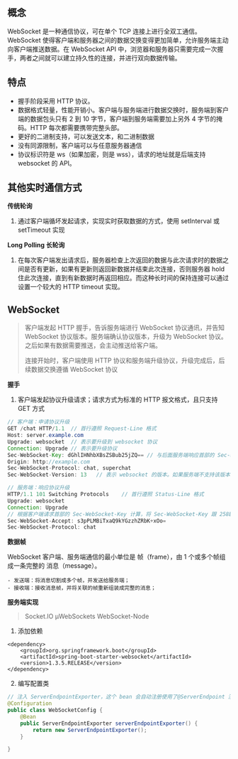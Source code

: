 ## 概念

WebSocket 是一种通信协议，可在单个 TCP 连接上进行全双工通信。WebSocket 使得客户端和服务器之间的数据交换变得更加简单，允许服务端主动向客户端推送数据。在 WebSocket API 中，浏览器和服务器只需要完成一次握手，两者之间就可以建立持久性的连接，并进行双向数据传输。

## 特点

- 握手阶段采用 HTTP 协议。
- 数据格式轻量，性能开销小。客户端与服务端进行数据交换时，服务端到客户端的数据包头只有 2 到 10 字节，客户端到服务端需要加上另外 4 字节的掩码。HTTP 每次都需要携带完整头部。
- 更好的二进制支持，可以发送文本，和二进制数据
- 没有同源限制，客户端可以与任意服务器通信
- 协议标识符是 ws（如果加密，则是 wss），请求的地址就是后端支持 websocket 的 API。

## 其他实时通信方式

**传统轮询**

1. 通过客户端循坏发起请求，实现实时获取数据的方式，使用 setInterval 或 setTimeout 实现

**Long Polling 长轮询**

1. 在每次客户端发出请求后，服务器检查上次返回的数据与此次请求时的数据之间是否有更新，如果有更新则返回新数据并结束此次连接，否则服务器 hold 住此次连接，直到有新数据时再返回相应。而这种长时间的保持连接可以通过设置一个较大的 HTTP timeout 实现。

## WebSocket

> 客户端发起 HTTP 握手，告诉服务端进行 WebSocket 协议通讯，并告知 WebSocket 协议版本。服务端确认协议版本，升级为 WebSocket 协议。之后如果有数据需要推送，会主动推送给客户端。
>
> 连接开始时，客户端使用 HTTP 协议和服务端升级协议，升级完成后，后续数据交换遵循 WebSocket 协议

**握手**

1. 客户端发起协议升级请求；请求方式为标准的 HTTP 报文格式，且只支持 GET 方式

```java
// 客户端：申请协议升级
GET /chat HTTP/1.1  // 首行遵照 Request-Line 格式
Host: server.example.com
Upgrade: websocket  // 表示要升级到 websocket 协议
Connection: Upgrade // 表示要升级协议
Sec-WebSocket-Key: dGhlIHNhbXBsZSBub25jZQ== // 与后面服务端响应首部的 Sec-WebSocket-Accept 是配套的，提供基本的防护，比如恶意的连接或无意的连接
Origin: http://example.com
Sec-WebSocket-Protocol: chat, superchat
Sec-WebSocket-Version: 13   // 表示 websocket 的版本。如果服务端不支持该版本，需要返回一个 Sec-WebSocket-Versionheader，里面包含服务端支持的版本号

// 服务端：响应协议升级
HTTP/1.1 101 Switching Protocols    // 首行遵照 Status-Line 格式
Upgrade: websocket
Connection: Upgrade
// 根据客户端请求首部的 Sec-WebSocket-Key 计算，将 Sec-WebSocket-Key 跟 258EAFA5-E914-47DA-95CA-C5AB0DC85B11 拼接。通过 SHA1 计算出摘要，并转成 base64 字符串
Sec-WebSocket-Accept: s3pPLMBiTxaQ9kYGzzhZRbK+xOo=
Sec-WebSocket-Protocol: chat
```

**数据帧**

WebSocket 客户端、服务端通信的最小单位是 帧（frame），由 1 个或多个帧组成一条完整的 消息（message）。

    - 发送端：将消息切割成多个帧，并发送给服务端；
    - 接收端：接收消息帧，并将关联的帧重新组装成完整的消息；

**服务端实现**

> Socket.IO
> µWebSockets
> WebSocket-Node

1. 添加依赖

```pom
<dependency>
    <groupId>org.springframework.boot</groupId>
    <artifactId>spring-boot-starter-websocket</artifactId>
    <version>1.3.5.RELEASE</version>
</dependency>
```

2. 编写配置类

```java
// 注入 ServerEndpointExporter，这个 bean 会自动注册使用了@ServerEndpoint 注解声明的 Websocket endpoint。要注意，如果使用独立的 servlet 容器，而不是直接使用 springboot 的内置容器，就 不要注入 ServerEndpointExporter，因为它将由容器自己提供和管理。
@Configuration
public class WebSocketConfig {
    @Bean
    public ServerEndpointExporter serverEndpointExporter() {
        return new ServerEndpointExporter();
    }

}
```

